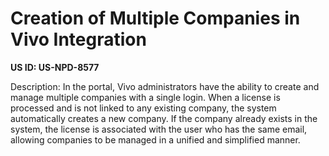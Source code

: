 # Creation of Multiple Companies in Vivo Integration

**US ID: US-NPD-8577**

Description: In the portal, Vivo administrators have the ability to create and manage multiple companies with a single login. When a license is processed and is not linked to any existing company, the system automatically creates a new company. If the company already exists in the system, the license is associated with the user who has the same email, allowing companies to be managed in a unified and simplified manner.